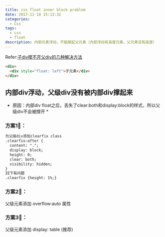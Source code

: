 ```yaml
---
title: css float inner block problem
date: 2017-11-18 15:13:32
categories:
  - Css
tags:
  - css
  - float
description: 内部元素浮动，不能撑起父元素（内部浮动有高度元素，父元素没有高度）
---
```


Refer:[子div撑不开父div的几种解决方法](http://blog.csdn.net/piazini/article/details/8625935)

``` html
<div>
  <div style="float: left">子元素</div>
</div>
```
## 内部div浮动，父级div没有被内部div撑起来
* 原因：内部div float之后，丢失了clear:both和display:block的样式，所以父级div不会被撑开 *

### 方案1⃣️：
``` html
为父级div添加clearfix class
.clearfix:after {
  content: ".";
  display: block;
  height: 0;
  clear: both;
  visibility: hidden;
}
IE下有问题
.clearfix {height: 1%;}
```
### 方案2⃣️：
父级元素添加 overflow:auto 属性
### 方案3⃣️：
父级元素添加 display: table (推荐)
